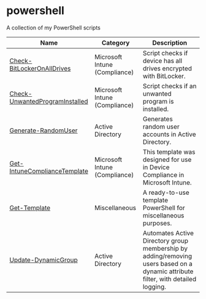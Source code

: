 # powershell

A collection of my PowerShell scripts

|Name|Category|Description|
|-|-|-|
|[Check-BitLockerOnAllDrives](./scripts/Check-BitLockerOnAllDrives)|Microsoft Intune (Compliance)|Script checks if device has all drives encrypted with BitLocker.|
|[Check-UnwantedProgramInstalled](./scripts/Check-UnwantedProgramInstalled)|Microsoft Intune (Compliance)|Script checks if an unwanted program is installed.|
|[Generate-RandomUser](./scripts/Generate-RandomUser)|Active Directory|Generates random user accounts in Active Directory.|
|[Get-IntuneComplianceTemplate](./scripts/Get-IntuneComplianceTemplate)|Microsoft Intune (Compliance)|This template was designed for use in Device Compliance in Microsoft Intune.|
|[Get-Template](./scripts/Get-Template)|Miscellaneous|A ready-to-use template PowerShell for miscellaneous purposes.|
|[Update-DynamicGroup](./scripts/Update-DynamicGroup)|Active Directory|Automates Active Directory group membership by adding/removing users based on a dynamic attribute filter, with detailed logging.|